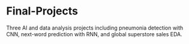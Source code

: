 # Final-Projects
Three AI and data analysis projects including pneumonia detection with CNN, next-word prediction with RNN, and global superstore sales EDA.
